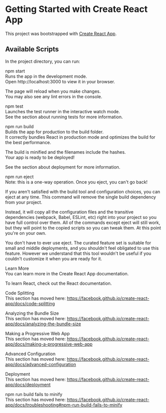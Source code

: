 # Getting Started with Create React App  
This project was bootstrapped with [Create React App](https://github.com/facebook/create-react-app).  

## Available Scripts  
In the project directory, you can run:  

npm start  
Runs the app in the development mode.  
Open http://localhost:3000 to view it in your browser.  

The page will reload when you make changes.  
You may also see any lint errors in the console.  

npm test  
Launches the test runner in the interactive watch mode.  
See the section about running tests for more information.  

npm run build  
Builds the app for production to the build folder.  
It correctly bundles React in production mode and optimizes the build for the best performance.  

The build is minified and the filenames include the hashes.  
Your app is ready to be deployed!  

See the section about deployment for more information.  

npm run eject  
Note: this is a one-way operation. Once you eject, you can't go back!  

If you aren't satisfied with the build tool and configuration choices, you can eject at any time. This command will remove the single build dependency from your project.  

Instead, it will copy all the configuration files and the transitive dependencies (webpack, Babel, ESLint, etc) right into your project so you have full control over them. All of the commands except eject will still work, but they will point to the copied scripts so you can tweak them. At this point you're on your own.  

You don't have to ever use eject. The curated feature set is suitable for small and middle deployments, and you shouldn't feel obligated to use this feature. However we understand that this tool wouldn't be useful if you couldn't customize it when you are ready for it.  

Learn More  
You can learn more in the Create React App documentation.  

To learn React, check out the React documentation.  

Code Splitting  
This section has moved here: https://facebook.github.io/create-react-app/docs/code-splitting  

Analyzing the Bundle Size  
This section has moved here: https://facebook.github.io/create-react-app/docs/analyzing-the-bundle-size  

Making a Progressive Web App  
This section has moved here: https://facebook.github.io/create-react-app/docs/making-a-progressive-web-app  

Advanced Configuration  
This section has moved here: https://facebook.github.io/create-react-app/docs/advanced-configuration  

Deployment  
This section has moved here: https://facebook.github.io/create-react-app/docs/deployment  

npm run build fails to minify  
This section has moved here: https://facebook.github.io/create-react-app/docs/troubleshooting#npm-run-build-fails-to-minify  
